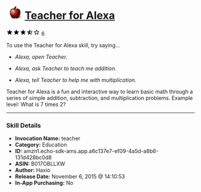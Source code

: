 # &nbsp;<img src="skill_icon" alt="Teacher for Alexa icon" width="36"> [Teacher for Alexa](http://alexa.amazon.com/#skills/amzn1.echo-sdk-ams.app.a6c137e7-ef09-4a5d-a8b6-131d428bc0d8)
![3.3 stars](../../images/ic_star_black_18dp_1x.png)![3.3 stars](../../images/ic_star_black_18dp_1x.png)![3.3 stars](../../images/ic_star_black_18dp_1x.png)![3.3 stars](../../images/ic_star_half_black_18dp_1x.png)![3.3 stars](../../images/ic_star_border_black_18dp_1x.png) 6

To use the Teacher for Alexa skill, try saying...

* *Alexa, open Teacher.*

* *Alexa, ask Teacher to teach me addition.*

* *Alexa, tell Teacher to help me with multiplication.*

Teacher for Alexa is a fun and interactive way to learn basic math through a series of simple addition, subtraction, and multiplication problems. Example level:  What is 7 times 2?

***

### Skill Details

* **Invocation Name:** teacher
* **Category:** Education
* **ID:** amzn1.echo-sdk-ams.app.a6c137e7-ef09-4a5d-a8b6-131d428bc0d8
* **ASIN:** B017OBLLXW
* **Author:** Haxio
* **Release Date:** November 6, 2015 @ 14:10:53
* **In-App Purchasing:** No
